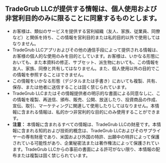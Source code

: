 ## TradeGrub LLCが提供する情報は、個人使用および非営利目的のみに限ることに同意するものとします。

- お客様は、類似のサービスを提供する営利組織（友人、家族、従業員、同僚など）と関係を持ち、この情報を営利目的または私的目的以外で使用してはなりません。
- TradeGrub LLCアプリおよびその他の通信手段によって提供される情報は、お客様の個人的な使用のみを目的としています。お客様は、いかなる形態においても、また本資料の修正、サブセット、派生物においても、この情報を友人、家族、同僚と共有してはなりません。また、個人使用以外の目的でこの情報を参照することはできません。
- この情報をいかなる形態（デジタルまたは手書き）においても複製、共有、保存、または他者に送信することは固く禁じられています。
- TradeGrub LLCまたはその情報提供者の明示的な書面による同意なしに、この情報を複製、再送信、頒布、販売、公開、放送したり、投資商品の作成、宣伝、取引、マーケティングに関連して使用したりしてはなりません。本情報に含まれる情報は、私的かつ非営利的な目的にのみ使用することができます。
- **注意：** 本情報に含まれるすべての情報は、TradeGrub LLCの財産です。本情報に含まれる知的および技術的概念は、TradeGrub LLCおよびそのサプライヤーの専有財産であり、米国および外国の特許、出願中の特許によって保護されている可能性があり、企業秘密法または著作権法によって保護されています。TradeGrub LLCからの事前の書面による許可がない限り、本情報の配布または複製は固く禁じられています。
